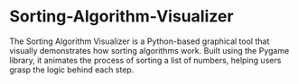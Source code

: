 # Sorting-Algorithm-Visualizer
The Sorting Algorithm Visualizer is a Python-based graphical tool that visually demonstrates how sorting algorithms work. Built using the Pygame library, it animates the process of sorting a list of numbers, helping users grasp the logic behind each step. 
